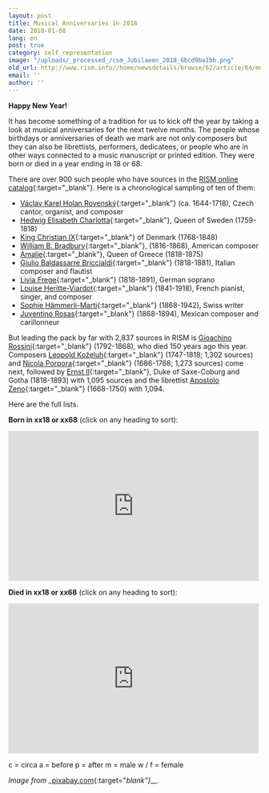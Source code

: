```yaml
---
layout: post
title: Musical Anniversaries in 2018
date: 2018-01-08
lang: en
post: true
category: self_representation
image: "/uploads/_processed_/csm_Jubilaeen_2018_6bcd9ba1bb.png"
old_url: http://www.rism.info//home/newsdetails/browse/62/article/64/musical-anniversaries-in-2018.html
email: ''
author: ''
---
```



**Happy New Year!**

It has become something of a tradition for us to kick off the year by taking a look at musical anniversaries for the next twelve months. The people whose birthdays or anniversaries of death we mark are not only composers but they can also be librettists, performers, dedicatees, or people who are in other ways connected to a music manuscript or printed edition. They were born or died in a year ending in 18 or 68.

There are over 900 such people who have sources in the [RISM online catalog](https://opac.rism.info/){:target="_blank"}. Here is a chronological sampling of ten of them:

- [Václav Karel Holan Rovenský](https://opac.rism.info/search?View=rism&q=131986627&Language=en){:target="_blank"} (ca. 1644-1718), Czech cantor, organist, and composer
- [Hedwig Elisabeth Charlotta](https://opac.rism.info/search?View=rism&q=1013594819&Language=en){:target="_blank"}, Queen of Sweden (1759-1818)
- [King Christian IX](https://opac.rism.info/search?View=rism&q=119071126&Language=en){:target="_blank"} of Denmark (1768-1848)
- [William B. Bradbury](https://opac.rism.info/search?View=rism&q=116385154&Language=en){:target="_blank"}, (1816-1868), American composer
- [Amalie](https://opac.rism.info/search?View=rism&q=119077701&Language=en){:target="_blank"}, Queen of Greece (1818-1875)
- [Giulio Baldassarre Briccialdi](https://opac.rism.info/search?View=rism&q=134674502&Language=en){:target="_blank"} (1818-1881), Italian composer and flautist
- [Livia Frege](https://opac.rism.info/search?View=rism&q=116749253&Language=en){:target="_blank"} (1818-1891), German soprano
- [Louise Heritte-Viardot](https://opac.rism.info/search?View=rism&q=116736569&Language=en){:target="_blank"} (1841-1918), French pianist, singer, and composer
- [Sophie Hämmerli-Marti](https://opac.rism.info/search?View=rism&q=118700154&Language=en){:target="_blank"} (1868-1942), Swiss writer
- [Juventino Rosas](https://opac.rism.info/search?View=rism&q=123093848&Language=en){:target="_blank"} (1868-1894), Mexican composer and carillonneur

But leading the pack by far with 2,837 sources in RISM is [Gioachino Rossini](https://opac.rism.info/search?View=rism&q=118602985&Language=en){:target="_blank"} (1792-1868), who died 150 years ago this year. Composers [Leopold Koželuh](https://opac.rism.info/search?View=rism&q=11635190X&Language=en){:target="_blank"} (1747-1818; 1,302 sources) and [Nicola Porpora](https://opac.rism.info/search?View=rism&q=123494591&Language=en){:target="_blank"} (1686-1768; 1,273 sources) come next, followed by [Ernst II](https://opac.rism.info/search?View=rism&q=118685279&Language=en){:target="_blank"}, Duke of Saxe-Coburg and Gotha (1818-1893) with 1,095 sources and the librettist [Apostolo Zeno](https://opac.rism.info/search?View=rism&q=116980257&Language=en){:target="_blank"} (1668-1750) with 1,094.

Here are the full lists.

**Born in xx18 or xx68** (click on any heading to sort):

<iframe width="500" height="300" scrolling="yes" frameborder="no" src="https://fusiontables.google.com/embedviz?viz=GVIZ&amp;t=TABLE&amp;q=select+col0%2C+col1%2C+col2+from+1Yl3qbQzkv-og7QRRYCyc8JCk6bhCKZirWbFOiptY&amp;containerId=googft-gviz-canvas"></iframe>



**Died in xx18 or xx68** (click on any heading to sort):

<iframe width="500" height="300" scrolling="yes" frameborder="no" src="https://fusiontables.google.com/embedviz?viz=GVIZ&amp;t=TABLE&amp;q=select+col0%2C+col1%2C+col2+from+1fr_jL-iwB4Jsgzh2ocz14Cc0F8_orZAR6dpUKB_a&amp;containerId=googft-gviz-canvas"></iframe>

c = circa
a = before
p = after
m = male
w / f = female

_Image from_ _[pixabay.com](https://pixabay.com/de/gl%C3%BCckliches-neues-jahr-2018-gr%C3%BC%C3%9Fe-2751594/){:target="_blank"}__._



<script type="text/javascript">var switchTo5x=true;</script><script type="text/javascript" src="http://w.sharethis.com/button/buttons.js"></script><script type="text/javascript">stLight.options({publisher: "9b601438-1ce1-49d8-bfd7-9cff5df54c17", doNotHash: false, doNotCopy: false, hashAddressBar: false});</script>